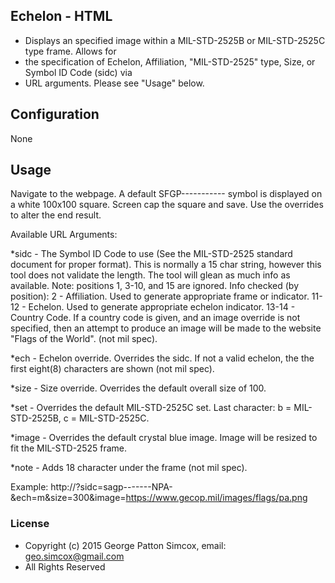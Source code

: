 ## Echelon - HTML

 * Displays an specified image within a MIL-STD-2525B or MIL-STD-2525C type frame.  Allows for 
 * the specification of Echelon, Affiliation, "MIL-STD-2525" type, Size, or Symbol ID Code (sidc) via 
 * URL arguments.  Please see "Usage" below.

## Configuration

None

## Usage

Navigate to the webpage.  A default SFGP----------- symbol is displayed on a white 100x100 square.  Screen cap 
the square and save.  Use the overrides to alter the end result.

Available URL Arguments:

 *sidc  - The Symbol ID Code to use (See the MIL-STD-2525 standard document for proper format).  This is normally 
         a 15 char string, however this tool does not validate the length.  The tool will glean as much info as 
         available. Note: positions 1, 3-10, and 15 are ignored.
           Info checked (by position):
              2     - Affiliation. Used to generate appropriate frame or indicator.
              11-12 - Echelon.  Used to generate appropriate echelon indicator.
              13-14 - Country Code.  If a country code is given, and an image override is not specified, then
                      an attempt to produce an image will be made to the website "Flags of the World". (not mil 
                      spec).
                      
 *ech   - Echelon override.  Overrides the sidc.  If not a valid echelon, the the first eight(8) characters are 
         shown (not mil spec).
         
 *size  - Size override.  Overrides the default overall size of 100.
 
 *set   - Overrides the default MIL-STD-2525C set.  Last character: b = MIL-STD-2525B, c = MIL-STD-2525C.
 
 *image - Overrides the default crystal blue image.  Image will be resized to fit the MIL-STD-2525 frame.
 
 *note  - Adds 18 character under the frame (not mil spec).

Example:  http://<echelon URL>?sidc=sagp-------NPA-&ech=m&size=300&image=https://www.gecop.mil/images/flags/pa.png

### License

 * Copyright (c) 2015 George Patton Simcox, email: geo.simcox@gmail.com
 * All Rights Reserved


